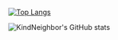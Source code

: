 <!--
**KindNeighbor/KindNeighbor** is a ✨ _special_ ✨ repository because its `README.md` (this file) appears on your GitHub profile.

Here are some ideas to get you started:

- 🔭 I’m currently working on ...
- 🌱 I’m currently learning ...
- 👯 I’m looking to collaborate on ...
- 🤔 I’m looking for help with ...
- 💬 Ask me about ...
- 📫 How to reach me: ...
- 😄 Pronouns: ...
- ⚡ Fun fact: ...
-->
[![Top Langs](https://github-readme-stats-ten-ecru-51.vercel.app/api/top-langs/?username=KindNeighbor&langs_count=10&layout=compact&theme=dark)](https://github.com/KindNeighbor/KindNeighbor)

![KindNeighbor's GitHub stats](https://github-readme-stats-ten-ecru-51.vercel.app/api?username=KindNeighbor&theme=dark&show_icons=true)
